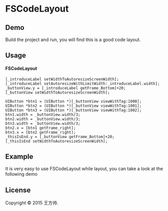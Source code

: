 FSCodeLayout
=============

## Demo

Build the project and run, you will find this is a good code layout.

## Usage
#### FSCodeLayout 
    [_introduceLabel setWidthToAutoresizeScreenWidth];
    [_introduceLabel setAutoresizeWithLimitWidth:_introduceLabel.width];
    _buttonView.y = [_introduceLabel getFrame_Bottom]+20;
    [_buttonView setWidthToAutoresizeScreenWidth];

    UIButton *btn1 = (UIButton *)[_buttonView viewWithTag:1000];
    UIButton *btn2 = (UIButton *)[_buttonView viewWithTag:1001];
    UIButton *btn3 = (UIButton *)[_buttonView viewWithTag:1002];
    btn1.width = _buttonView.width/3;
    btn2.width = _buttonView.width/3;
    btn3.width = _buttonView.width/3;
    btn2.x = [btn1 getFrame_right];
    btn3.x = [btn2 getFrame_right];
    _thisIsEnd.y = [_buttonView getFrame_Bottom]+20;
    [_thisIsEnd setWidthToAutoresizeScreenWidth];   

## Example
It is very easy to use FSCodeLayout while layout, you can take a look at the following demo



## License
Copyright © 2015 王方帅.
